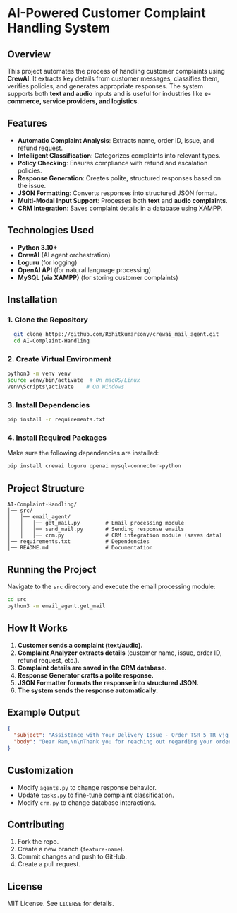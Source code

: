 # AI-Powered Customer Complaint Handling System

## Overview
This project automates the process of handling customer complaints using **CrewAI**. It extracts key details from customer messages, classifies them, verifies policies, and generates appropriate responses. The system supports both **text and audio** inputs and is useful for industries like **e-commerce, service providers, and logistics**.

## Features
- **Automatic Complaint Analysis**: Extracts name, order ID, issue, and refund request.
- **Intelligent Classification**: Categorizes complaints into relevant types.
- **Policy Checking**: Ensures compliance with refund and escalation policies.
- **Response Generation**: Creates polite, structured responses based on the issue.
- **JSON Formatting**: Converts responses into structured JSON format.
- **Multi-Modal Input Support**: Processes both **text** and **audio complaints**.
- **CRM Integration**: Saves complaint details in a database using XAMPP.

## Technologies Used
- **Python 3.10+**
- **CrewAI** (AI agent orchestration)
- **Loguru** (for logging)
- **OpenAI API** (for natural language processing)
- **MySQL (via XAMPP)** (for storing customer complaints)

## Installation
### 1. Clone the Repository
```bash
  git clone https://github.com/Rohitkumarsony/crewai_mail_agent.git
  cd AI-Complaint-Handling
```

### 2. Create Virtual Environment
```bash
python3 -m venv venv
source venv/bin/activate  # On macOS/Linux
venv\Scripts\activate    # On Windows
```

### 3. Install Dependencies
```bash
pip install -r requirements.txt
```

### 4. Install Required Packages
Make sure the following dependencies are installed:
```bash
pip install crewai loguru openai mysql-connector-python
```

## Project Structure
```
AI-Complaint-Handling/
│── src/            
│   │── email_agent/
│   │   │── get_mail.py        # Email processing module
│   │   │── send_mail.py       # Sending response emails
│   │   │── crm.py             # CRM integration module (saves data)
│── requirements.txt           # Dependencies
│── README.md                  # Documentation
```

## Running the Project
Navigate to the `src` directory and execute the email processing module:
```bash
cd src
python3 -m email_agent.get_mail
```

## How It Works
1. **Customer sends a complaint (text/audio).**
2. **Complaint Analyzer extracts details** (customer name, issue, order ID, refund request, etc.).
3. **Complaint details are saved in the CRM database.**
4. **Response Generator crafts a polite response.**
5. **JSON Formatter formats the response into structured JSON.**
6. **The system sends the response automatically.**

## Example Output
```json
{
  "subject": "Assistance with Your Delivery Issue - Order TSR 5 TR vjg yd 123 U",
  "body": "Dear Ram,\n\nThank you for reaching out regarding your order (TSR 5 TR vjg yd 123 U). We understand your concern and are here to assist you. Please provide your address details so we can investigate further.\n\nBest regards,\nsupports@.com\nCustomer Service Team 24*7\n"
}
```

## Customization
- Modify `agents.py` to change response behavior.
- Update `tasks.py` to fine-tune complaint classification.
- Modify `crm.py` to change database interactions.

## Contributing
1. Fork the repo.
2. Create a new branch (`feature-name`).
3. Commit changes and push to GitHub.
4. Create a pull request.

## License
MIT License. See `LICENSE` for details.


